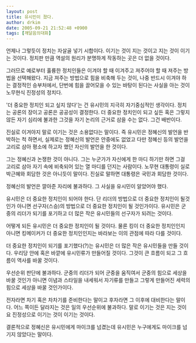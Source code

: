 ```yaml
---
layout: post
title: 유시민이 졌다.
author: drkim
date: 2005-09-21 21:52:48 +0900
tags: [깨달음의대화]
---
```

언제나 그렇듯이 정치는 자살골 넣기 시합이다. 이기는 것이 지는 것이고 지는 것이 이기는 것이다. 정치판 만큼 역설의 원리가 분명하게 작동하는 곳은 더 없을 것이다.
  

  
그러므로 예로부터 훌륭한 정치인들은 이겨야 할 때 이겨주고 져주어야 할 때 져주는 방법을 선택해왔다. 지금 져주는 방법으로 힘을 비축해 두는 것이, 나중 반드시 이겨야 하는 결정적인 승부처에서, 단번에 힘을 끌어모을 수 있는 바탕이 된다는 사실을 아는 것이 노무현식 진정성의 정치다.
  

  
'더 중요한 정치인 되고 싶지 않다'는 건 유시민의 지극히 자기중심적인 생각이다. 정치는 공론의 장이고 공론은 공공성이 결정한다. 더 중요한 정치인이 되고 싶든 혹은 그렇지 않든 자기 심리에 불과한 그것을 자기 논리의 근거로 삼을 수는 없다. 그건 배반이다.
  

  
진실로 이겨야지 말로 이기는 것은 소용없다는 말이다. 즉 유시민은 정혜신의 발언을 반박하는 척 하면서, 실제로는 정혜신의 발언은 안중에도 없었고 다만 정혜신 등의 발언을 고리로 삼아 평소에 하고자 했던 자신의 발언을 한 것이다.
  

  
그는 정혜신과 논쟁한 것이 아니다. 그는 누군가가 자신에게 한 마디 하기만 하면 그걸 고리로 삼아 자기 속에 비축되어 있는 열 마디를 던지는 사람이다. 노무현 대통령이 실로 박근혜와 회담한 것은 아니듯이 말이다. 진실로 말하면 대통령은 국민과 회담한 것이다.
  

  
정혜신의 발언은 깔아준 자리에 불과하다. 그 사실을 유시민이 알았어야 했다.
  

  
유시민은 더 중요한 정치인이 되어야 한다. 단 리더의 방법으로 더 중요한 정치인이 될것인가 아니면 선구자(스승)의 방법으로 더 중요한 정치인이 될 것인가이다. 유시민은 군중의 리더가 되기를 포기하고 더 많은 작은 유시민들의 선구자가 되려는 것이다.
  

  
어떻게 되든 유시민은 더 중요한 정치인이 될 것이다. 물론 킹이 더 중요한 정치인인지 아니면 킹메이커가 더 중요한 정치인인지는 바라보는 이의 관점에 따라 다를 것이다.
  

  
더 중요한 정치인이 되기를 포기했다(?)는 유시민은 더 많은 작은 유시민들을 만들 것이다. 우리당 안에 혹은 바깥에 유시민류가 만들어질 것이다. 그것이 큰 흐름이 되고 그 흐름이 역사를 바꿀 것이다.
  

  
우선순위 판단에 불과하다. 군중의 리더가 되어 군중을 움직여서 군중의 힘으로 세상을 바꿀 것인가 아니면 이념과 스타일을 내세워서 자기류를 만들고 그렇게 만들어진 세력의 힘으로 세상을 바꿀 것인가이다.
  

  
전자라면 차기 혹은 차차기를 준비한다는 말이고 후자라면 그 이후에 대비한다는 말이다. 어느 쪽이든 달라지는 것은 일의 우선순위에 불과하다. 말로 이기는 것은 지는 것이요 진정성으로 이기는 것이 이기는 것이다.
  

  
결론적으로 정혜신은 유시민에게 마이크를 넘겼는데 유시민은 누구에게도 마이크를 넘기지 않았다는 말이다.